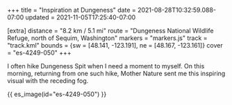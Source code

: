 +++
title = "Inspiration at Dungeness"
date = 2021-08-28T10:32:59.088-07:00
updated = 2021-11-05T17:25:40-07:00

[extra]
distance = "8.2 km / 5.1 mi"
route = "Dungeness National Wildlife Refuge, north of Sequim, Washington"
markers = "markers.js"
track = "track.kml"
bounds = {sw = [48.141, -123.191], ne = [48.167, -123.161]}
cover = "es-4249-050"
+++

I often hike Dungeness Spit when I need a moment to myself. On this morning, returning from one such hike, Mother Nature sent me this inspiring visual with the receding fog.

<!-- more -->

{{ es_image(id="es-4249-050") }}
